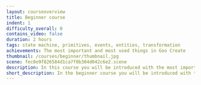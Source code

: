 ```yaml
---
layout: courseoverview
title: Beginner course
indent: 1
difficulty_overall: 0
contains_video: false
duration: 2 hours
tags: state machine, primitives, events, entities, transformation
achievements: The most important and most used things in Goo Create
thumbnail: /courses/beginner/thumbnail.jpg
scene: fec0e9f826584d1ca7f0b304d042c6e2.scene
description: In this course you will be introduced with the most important parts of Goo Create. At the end of this course you will have a 3D moon landscape that contains interactivity, animations and much more. Check out the final scene below!
short_description: In the beginner course you will be introduced with the most important parts of Goo Create. It is strongly recommended to follow this course before starting with other courses / tutorials
---
```

